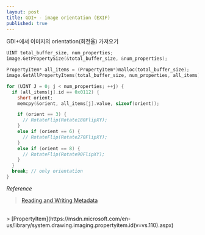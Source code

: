 ```yaml
---
layout: post
title: GDI+ - image orientation (EXIF)
published: true
---
```


GDI+에서 이미지의 orientation(회전율) 가져오기

```cpp
UINT total_buffer_size, num_properties;
image.GetPropertySize(&total_buffer_size, &num_properties);

PropertyItem* all_items = (PropertyItem*)malloc(total_buffer_size);
image.GetAllPropertyItems(total_buffer_size, num_properties, all_items);

for (UINT J = 0; j < num_properties; ++j) {
  if (all_items[j].id == 0x0112) {
    short orient;
    memcpy(&orient, all_items[j].value, sizeof(orient));

    if (orient == 3) {
      // RotateFlip(Rotate180FlipXY);
    }
    else if (orient == 6) {
      // RotateFlip(Rotate270FlipXY);
    }
    else if (orient == 8) {
      // RotateFlip(Rotate90FlipXY);
    }
  }
  break; // only orientation
}
```

_Reference_
<br />
> [Reading and Writing Metadata](https://msdn.microsoft.com/en-us/library/windows/desktop/ms533832(v=vs.85).aspx)
<br />
> [PropertyItem](https://msdn.microsoft.com/en-us/library/system.drawing.imaging.propertyitem.id(v=vs.110).aspx)
